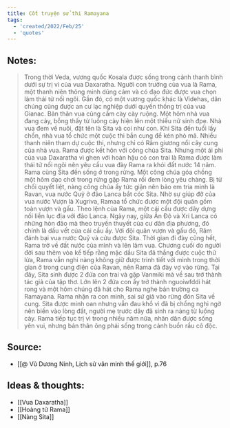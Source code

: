 ```yaml
---
title: Cốt truyện sử thi Ramayana
tags:
  - 'created/2022/Feb/25'
  - 'quotes'
---
```


## Notes:
> Trong thời Veda, vương quốc Kosala được sống trong cảnh thanh bình dưới sự trị vì của vua Daxaratha. Người con trưởng của vua là Rama, một thanh niên thông minh dũng cảm và có đạo đức được vua chọn làm thái tử nối ngôi.
> Gần đó, có một vương quốc khác là Videhas, dân chúng cũng được an cư lạc nghiệp dưới quyền thống trị của vua Gianac. Bản thân vua cũng cầm cày cày ruộng. Một hôm nhà vua đang cày, bỗng thấy từ luống cày hiện lên một thiếu nữ sinh đpẹ. Nhà vua đem về nuôi, đặt tên là Sita và coi như con. Khi Sita đến tuổi lấy chồn, nhà vua tổ chức một cuộc thi bắn cung để kén phò mã. Nhiều thanh niên tham dự cuộc thi, nhưng chỉ có Râm giương nổi cây cung của nhà vua. Rama được kết hôn với công chúa Sita.
> Nhưng một ái phi của vua Daxaratha vì ghen với hoàn hậu có con trai là Rama được làm thái tử nối ngôi nên yêu cầu vua đày Rama ra khỏi đất nước 14 năm.
> Rama cùng Sita đến sống ở trong rừng. Một công chúa góa chồng một hôm dạo chơi trong rừng gặp Rama rồi đem lòng yêu chàng. Bị từ chối quyết liệt, nàng công chúa ấy tức giận nên bảo em tria mình là Ravan, vua nước Quỷ ở đảo Lanca bắt cóc Sita.
> Nhờ sự giúp đỡ của vua nước Vượn là Xugriva, Ramaa tổ chức được một đội quân gồm toàn vượn và gấu. Theo lệnh của Rama, một cái cầu được dây dựng nối liền lục địa với đảo Lanca. Ngày nay, giữa Ấn Độ và Xri Lanca có những hòn đảo mà theo truyền thuyết của cư dân địa phương, đó chính là dầu vết của cái cầu ấy. Với đội quân vượn và gấu đó, Râm đánh bại vua nước Quỷ và cứu được Sita. Thời gian đi đày cũng hết, Rama trở về đất nước của mình và lên làm vua.
> Chương cuối do người đời sau thêm vòa kể tiếp rằng mặc dầu Sita đã thắng được cuộc thử lửa, Rama vẫn nghi nàng không giữ được trinh tiết với mình trong thời gian ở trong cung điện của Ravan, nên Rama đã đày vợ vào rừng. Tại đây, Sita sinh được 2 đứa con trai và gặp Vanmiki mà về sau trở thành tác giả của tập thơ. Lớn lên 2 đứa con ấy trở thành nguoiwfddi hát rong và một hôm chúng đã hát cho Rama nghe bản trường ca Ramayana. Rama nhận ra con mình, sai sứ giả vào rừng đón Sita về cung. Sita được minh oan nhưng vẫn đau khổ vì đã bị chồng nghi ngờ nên biến vào lòng đất, người mẹ trước dây đã sinh ra nàng từ luống cày. Rama tiếp tục trị vì trong nhiều năm nữa, nhân dân được sống yên vui, nhưng bản thân ông phải sống trong cảnh buồn rầu cô độc.

## Source: 
- [[@ Vũ Dương Ninh, Lịch sử văn minh thế giới]], p.76

## Ideas & thoughts:
- [[Vua Daxaratha]]
- [[Hoàng tử Rama]]
- [[Nàng Sita]]
